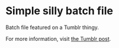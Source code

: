 # Simple silly batch file

Batch file featured on a Tumblr thingy.

For more information, visit [the Tumblr post](https://www.tumblr.com/theoneofe/721764990007361536/fake-prank-scripts).
